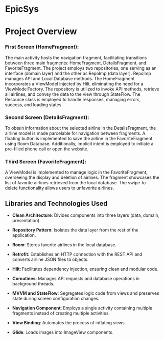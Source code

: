 # EpicSys

# Project Overview

### First Screen (HomeFragment):

The main activity hosts the navigation fragment, facilitating transitions between three main fragments: HomeFragment, DetailsFragment, and FavoriteFragment. The project employs two repositories, one serving as an interface (domain layer) and the other as RepoImp (data layer). RepoImp manages API and Local Database methods. The HomeFragment incorporates a ViewModel injected by Hilt, eliminating the need for a ViewModelFactory. The repository is utilized to invoke API methods, retrieve all airlines, and convey the data to the view through StateFlow. The Resource class is employed to handle responses, managing errors, success, and loading states.

### Second Screen (DetailsFragment):

To obtain information about the selected airline in the DetailsFragment, the airline model is made parcelable for navigation between fragments. A floating button is implemented to save the airline in the FavoriteFragment using Room Database. Additionally, implicit intent is employed to initiate a pre-filled phone call or open the website.

### Third Screen (FavoriteFragment):

A ViewModel is implemented to manage logic in the FavoriteFragment, overseeing the display and deletion of airlines. The fragment showcases the list of favorite airlines retrieved from the local database. The swipe-to-delete functionality allows users to unfavorite airlines.

## Libraries and Technologies Used

- **Clean Architecture**: Divides components into three layers (data, domain, presentation).
  
- **Repository Pattern**: Isolates the data layer from the rest of the application.

- **Room**: Stores favorite airlines in the local database.

- **Retrofit**: Establishes an HTTP connection with the REST API and converts airline JSON files to objects.

- **Hilt**: Facilitates dependency injection, ensuring clean and modular code.

- **Coroutines**: Manages API requests and database operations in background threads.

- **MVVM and StateFlow**: Segregates logic code from views and preserves state during screen configuration changes.

- **Navigation Component**: Employs a single activity containing multiple fragments instead of creating multiple activities.

- **View Binding**: Automates the process of inflating views.

- **Glide**: Loads images into ImageView components.
